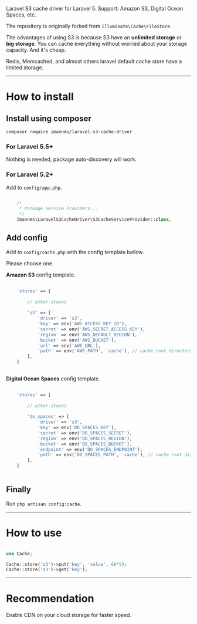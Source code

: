 Laravel S3 cache driver for Laravel 5. Support: Amazon S3, Digital Ocean Spaces, etc.

The repository is originally forked from `Illuminate\Cache\FileStore`.

The advantages of using S3 is because S3 have an **unlimited storage** or **big storage**. You can cache everything without worried about your storage capacity. And it's cheap.

Redis, Memcached, and almost others laravel default cache store have a limited storage.

---

# How to install

## Install using composer
`composer require imannms/laravel-s3-cache-driver`


### For Laravel 5.5+
Nothing is needed, package auto-discovery will work.

### For Laravel 5.2+

Add to `config/app.php`.
```php

	/*
	 * Package Service Providers...
	 */
	Imannms\LaravelS3CacheDriver\S3CacheServiceProvider::class,

```

## Add config
Add to `config/cache.php` with the config template bellow.

Please choose one.

**Amazon S3** config template.

```php
	
	'stores' => [
	
		// other stores
	
		's3' => [
			'driver' => 's3',
			'key' => env('AWS_ACCESS_KEY_ID'),
			'secret' => env('AWS_SECRET_ACCESS_KEY'),
			'region' => env('AWS_DEFAULT_REGION'),
			'bucket' => env('AWS_BUCKET'),
			'url' => env('AWS_URL'),
			'path' => env('AWS_PATH', 'cache'), // cache root directory, you can change it to suit your need
		],
	]
	
```

**Digital Ocean Spaces** config template.
```php
	
	'stores' => [
	
		// other stores
	
		'do_spaces' => [
			'driver' => 's3',
			'key' => env('DO_SPACES_KEY'),
			'secret' => env('DO_SPACES_SECRET'),
			'region' => env('DO_SPACES_REGION'),
			'bucket' => env('DO_SPACES_BUCKET'),
			'endpoint' => env('DO_SPACES_ENDPOINT'),
			'path' => env('DO_SPACES_PATH', 'cache'), // cache root directory, you can change it to suit your need
		],
	]
	
```

## Finally
Run `php artisan config:cache`.

---

# How to use

```php

use Cache;

Cache::store('s3')->put('key', 'value', 60*5);
Cache::store('s3')->get('key');

```

---
# Recommendation

Enable CDN on your cloud storage for faster speed.
